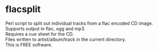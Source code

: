 ﻿# flacsplit

Perl script to split out individual tracks from a flac encoded CD image.  
Supports output in flac, ogg and mp3.  
Requires a cue sheet for the CD.  
Files written to artist/album/track in the current directory.  
This is FREE software.  


